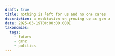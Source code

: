 ```yaml
---
draft: true
title: nothing is left for us and no one cares
description: a meditation on growing up as gen z
date: 2025-03-19T00:00:00.000Z
taxonomies:
  tags:
    - future
    - genz
    - politics
---
```



